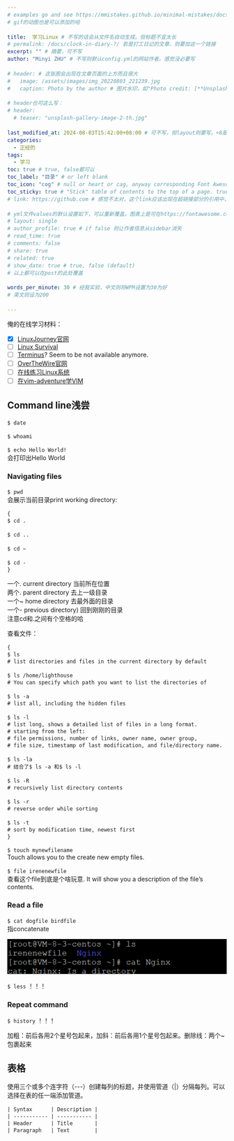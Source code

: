 ```yaml
---
# examples go and see https://mmistakes.github.io/minimal-mistakes/docs/quick-start-guide/
# gif的动图也是可以添加的哈

title:  学习Linux # 不写的话会从文件名自动生成。但标题不宜太长
# permalink: /docs/clock-in-diary-?/ 若是打工日记的文章，则要加这一个链接
excerpt: "" # 摘要，可不写
author: "Minyi ZHU" # 不写则默认config.yml的网站作者。感觉没必要写

# header: # 这张图会出现在文章页面的上方而且很大
#   image: /assets/images/img_20220803_221239.jpg
#   caption: Photo by the author # 图片水印，如"Photo credit: [**Unsplash**](https://unsplash.com)"

# header也可这么写：
# header:
  # teaser: "unsplash-gallery-image-2-th.jpg"

last_modified_at: 2024-08-03T15:42:00+08:00 # 可不写，但layout则要写。+8是东八区
categories: 
  - 正经的
tags:
  - 学习
toc: true # true, false都可以
toc_label: "目录" # or left blank
toc_icon: "cog" # null or heart or cag, anyway corresponding Font Awesome icon name (without fa prefix)
toc_sticky: true # "Stick" table of contents to the top of a page. true: toc floats. false: toc fixed
# link: https://github.com # 感觉不太对，这个link应该出现在超链接部分的引用中，但是试验后发现会变成文章标题的url，所以注释掉了

# yml文件values的默认设置如下，可以重新覆盖。图表上是可在https://fontawesome.com/start找
# layout: single
# author_profile: true # if false 则让作者信息从sidebar消失
# read_time: true
# comments: false
# share: true
# related: true
# show_date: true # true, false (default) 
# 以上都可以在post的此处覆盖

words_per_minute: 30 # 经我实验，中文则将WPM设置为30为好
# 英文则设为200

---
```


俺的在线学习材料：

- [x] [LinuxJourney官网](https://linuxjourney.com/ "Click to go")
- [ ] [Linux Survival](https://linuxsurvival.com/ "Click to go")
- [ ] [Terminus](https://web.mit.edu/mprat/Public/web/Terminus/Web/main.html "Click to go")? Seem to be not available anymore. 
- [ ] [OverTheWire官网](https://overthewire.org/wargames/ "Click to go")
- [ ] [在线练习Linux系统](https://copy.sh/v86/?profile=linux26 "Click to go")
- [ ] [在vim-adventure学VIM](https://vim-adventures.com/ "Click to go")

## Command line浅尝

`$ date`

`$ whoami`

`$ echo Hello World!`
<br>会打印出Hello World

### Navigating files

`$ pwd`
<br>会展示当前目录print working directory: 

~~~
{
$ cd .  

$ cd ..

$ cd ~

$ cd -
}
~~~
一个. current directory 当前所在位置<br>
两个. parent directory 去上一级目录<br>
一个~ home directory 去最外面的目录<br>
一个- previous directory) 回到刚刚的目录<br>
注意cd和.之间有个空格的哈


查看文件：
~~~
{
$ ls  
# list directories and files in the current directory by default

$ ls /home/lighthouse  
# You can specify which path you want to list the directories of

$ ls -a   
# list all, including the hidden files

$ ls -l   
# list long, shows a detailed list of files in a long format.
# starting from the left: 
# file permissions, number of links, owner name, owner group, 
# file size, timestamp of last modification, and file/directory name.

$ ls -la   
# 结合了$ ls -a 和$ ls -l

$ ls -R
# recursively list directory contents

$ ls -r
# reverse order while sorting

$ ls -t
# sort by modification time, newest first
}
~~~



`$ touch mynewfilename`
<br>Touch allows you to the create new empty files.


`$ file irenenewfile`
<br>查看这个file到底是个啥玩意. It will show you a description of the file’s contents.


###  Read a file
`$ cat dogfile birdfile`
<br> 指concatenate

![](https://raw.githubusercontent.com/zhumy321/diy-imagehost/main/img/Snipaste_2024-08-03_20-24-42.png)


`$ less`
！！！


### Repeat command

`$ history`
！！！



加粗：前后各用2个星号包起来，加斜：前后各用1个星号包起来。删除线：两个~包裹起来



## 表格
使用三个或多个连字符（---）创建每列的标题，并使用管道（|）分隔每列。可以选择在表的任一端添加管道。

```
| Syntax      | Description |
| ----------- | ----------- |
| Header      | Title       |
| Paragraph   | Text        |
```

